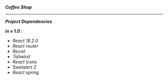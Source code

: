 **_Coffee Shop_**

---

**_Project Dependencies_**

**_in v 1.0 :_**

- _React 18.2.0_
- _React router_
- _Recoil_
- _Tailwind_
- _React icons_
- _Swetalert 2_
- _React spring_

